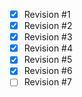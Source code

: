 - [x] Revision #1
- [x] Revision #2
- [x] Revision #3
- [x] Revision #4
- [x] Revision #5
- [x] Revision #6
- [ ] Revision #7